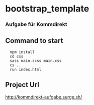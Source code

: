 # bootstrap_template
### Aufgabe für Kommdirekt
## Command to start
  ```
    npm install
    cd css
    sass main.scss main.css
    cs ..
    run index.html
  ```
## Project Url
http://kommdirekt-aufgabe.surge.sh/
